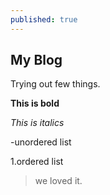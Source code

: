 ```yaml
---
published: true
---
```

## My Blog
Trying out few things.

**This is bold**

_This is italics_

-unordered list

1.ordered list

>we loved it.
